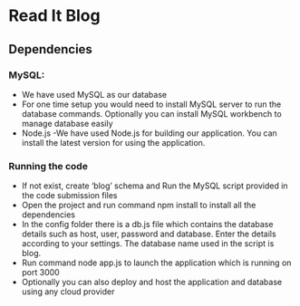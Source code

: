 # Read It Blog
## Dependencies
### MySQL:
- We have used MySQL as our database
- For one time setup you would need to install MySQL server to run the database commands. Optionally you can install MySQL workbench to manage database easily
- Node.js
    -We have used Node.js for building our application. You can install the latest version for using the application.
### Running the code
- If not exist, create ‘blog’ schema and Run the MySQL script provided in the code submission files
- Open the project and run command npm install to install all the dependencies
- In the config folder there is a db.js file which contains the database details such as host, user, password and database. Enter the details according to your settings. The database name used in the script is blog.
- Run command node app.js to launch the application which is running on port 3000
- Optionally you can also deploy and host the application and database using any cloud provider

